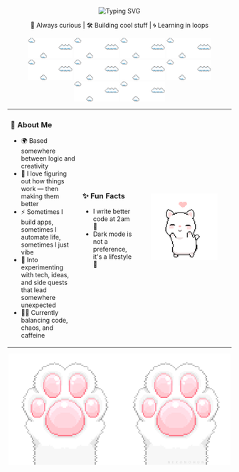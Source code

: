 <p align="center">
  <img src="https://readme-typing-svg.demolab.com?font=Roboto+Mono&weight=500&size=28&pause=1000&color=FFFFFF&center=true&vCenter=true&width=435&lines=Hey+there%2C+I'm+Stefani" alt="Typing SVG" />
</p>

<p align="center">
   🧠 Always curious | 🛠 Building cool stuff | 🌀 Learning in loops
</p>

<p align="center">
  <img src="./assets/clouds.gif" width="100" />
  <img src="./assets/clouds.gif" width="100" />
  <img src="./assets/clouds.gif" width="100" />
  <img src="./assets/clouds.gif" width="100" />
  <img src="./assets/clouds.gif" width="100" />
  <img src="./assets/clouds.gif" width="100" />
  <img src="./assets/clouds.gif" width="100" />
  <img src="./assets/clouds.gif" width="100" />
  <img src="./assets/clouds.gif" width="100" />
  <img src="./assets/clouds.gif" width="100" />
</p>

<table>
<tr>
<td>
  
### 🧩 About Me

- 🌍 Based somewhere between logic and creativity  
- 🔎 I love figuring out how things work — then making them better  
- ⚡ Sometimes I build apps, sometimes I automate life, sometimes I just vibe  
- 🧪 Into experimenting with tech, ideas, and side quests that lead somewhere unexpected  
- 🧘‍♂️ Currently balancing code, chaos, and caffeine  

</td>
<td>

### ✨ Fun Facts

- I write better code at 2am 🌙  
- Dark mode is not a preference, it's a lifestyle 🌚

</td>
<td align="center" width="200">
  <img src="./assets/catDancing.gif" width="150" alt="cat dancing gif" />
</td>
</tr>
</table>

<!-- Cat paws at the bottom -->
<p align="center">
  <img src="./assets/catClaws.gif" />
</p>
